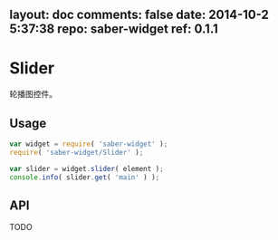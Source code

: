 layout: doc
comments: false
date: 2014-10-2 5:37:38
repo: saber-widget
ref: 0.1.1
---

# Slider

轮播图控件。


## Usage

``` javascript
var widget = require( 'saber-widget' );
require( 'saber-widget/Slider' );

var slider = widget.slider( element );
console.info( slider.get( 'main' ) );
```

## API

TODO

